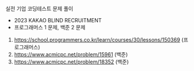 실전 기업 코딩테스트 문제 풀이 
- 2023 KAKAO BLIND RECRUITMENT
- 프로그래머스 1 문제, 백준 2 문제

1. https://school.programmers.co.kr/learn/courses/30/lessons/150369 (프로그래머스)
2. https://www.acmicpc.net/problem/15961 (백준)
3. https://www.acmicpc.net/problem/18352 (백준)

